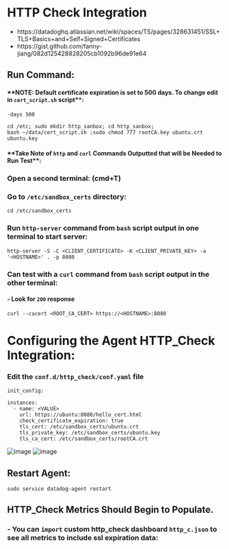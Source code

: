 # HTTP Check Integration
- <link>https://datadoghq.atlassian.net/wiki/spaces/TS/pages/328631451/SSL+TLS+Basics+and+Self+Signed+Certificates</link>
- <link>https://gist.github.com/fanny-jiang/082d125428828205cb1092b96de91e64</link>

## Run Command:

#### \*\*NOTE: Default certificate expiration is set to 500 days. To change edit in `cert_script.sh` script\*\*: 


```
-days 500
```

```
cd /etc; sudo mkdir http_sanbox; cd http_sanbox;
bash ~/data/cert_script.sh ;sudo chmod 777 rootCA.key ubuntu.crt ubuntu.key
```

#### \*\*Take Note of `http` and `curl` Commands Outputted that will be Needed to Run Test\*\*:

### Open a second terminal: (cmd+T)
### Go to `/etc/sandbox_certs` directory: 

```
cd /etc/sandbox_certs
```

### Run `http-server` command from `bash` script output in one terminal to start server:

```
http-server -S -C <CLIENT_CERTIFICATE> -K <CLIENT_PRIVATE_KEY> -a '<HOSTNAME>' . -p 8080
```

### Can test with a `curl` command from `bash` script output in the other terminal:
#### - Look for `200` response
```
curl --cacert <ROOT_CA_CERT> https://<HOSTNAME>:8080
```

# Configuring the Agent HTTP_Check Integration:

### Edit the `conf.d/http_check/conf.yaml` file

```
init_config:

instances:
  - name: <VALUE>
    url: https://ubuntu:8080/hello_cert.html
    check_certificate_expiration: true
    tls_cert: /etc/sandbox_certs/ubuntu.crt
    tls_private_key: /etc/sandbox_certs/ubuntu.key
    tls_ca_cert: /etc/sandbox_certs/rootCA.crt    
```

![image](https://github.com/Dog-Gone-Earl/Agent-Spec-Sandboxes/assets/107069502/d28b0b7e-e3de-4501-87a2-9f5b7b56a586)
![image](https://github.com/Dog-Gone-Earl/Agent-Spec-Sandboxes/assets/107069502/ade9d710-3343-42bc-9ce0-49ebc9bf87fe)

## Restart Agent:

```
sudo service datadog-agent restart
```

## HTTP_Check Metrics Should Begin to Populate. 
### - You can `import` custom http_check dashboard `http_c.json` to see all metrics to include ssl expiration data:


